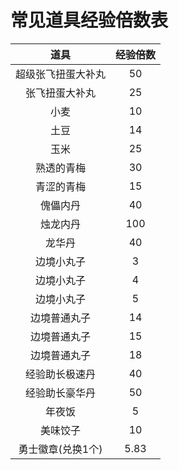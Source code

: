 # 常见道具经验倍数表

| 道具 | 经验倍数 |
| :----: | :----: |
| 超级张飞扭蛋大补丸 | 50 |
| 张飞扭蛋大补丸 | 25 |
| 小麦 | 10 |
| 土豆 | 14 |
| 玉米 | 25 |
| 熟透的青梅 | 30 |
| 青涩的青梅 | 15 |
| 傀儡内丹 | 40 |
| 烛龙内丹 | 100 |
| 龙华丹 | 40 |
| 边境小丸子 | 3 |
| 边境小丸子 | 4 |
| 边境小丸子 | 5 |
| 边境普通丸子 | 14 |
| 边境普通丸子 | 15 |
| 边境普通丸子 | 18 |
| 经验助长极速丹 | 40 |
| 经验助长豪华丹 | 50 |
| 年夜饭 | 5 |
| 美味饺子 | 10 |
| 勇士徽章(兑换1个) | 5.83 |

